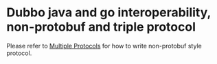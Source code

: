 # Dubbo java and go interoperability, non-protobuf and triple protocol

Please refer to [Multiple Protocols](https://github.com/apache/dubbo-go-samples/tree/main/rpc/multi-protocols) for how to write non-protobuf style protocol.